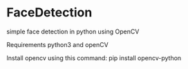 # FaceDetection
simple face detection in python using OpenCV


Requirements 
python3 and openCV


Install opencv using this command:
pip install opencv-python
